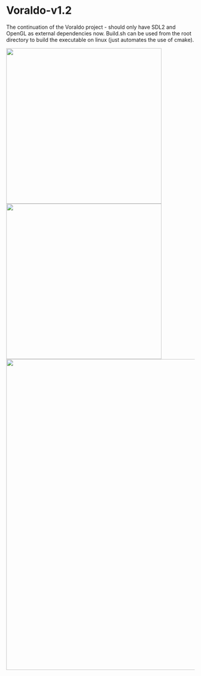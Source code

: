 # Voraldo-v1.2
The continuation of the Voraldo project - should only have SDL2 and OpenGL as external dependencies now. Build.sh can be used from the root directory to build the executable on linux (just automates the use of cmake).

<img src="readme_gifs/out1.gif" width=415/><img src="readme_gifs/out2.gif" width=415/>
<img src="readme_gifs/out.gif" width=830/>
